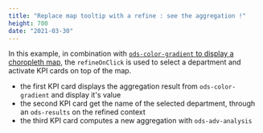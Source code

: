 ```yaml
---
title: "Replace map tooltip with a refine : see the aggregation !"
height: 700
date: "2021-03-30"
---
```


In this example, in combination with [`ods-color-gradient` to display a choropleth map](/widget-tricks/ods-color-gradient/), the `refineOnClick` is used to select a department and activate KPI cards on top of the map.

- the first KPI card displays the aggregation result from `ods-color-gradient` and display it's value
- the second KPI card get the name of the selected department, through an `ods-results` on the refined context
- the third KPI card computes a new aggregation with `ods-adv-analysis`
